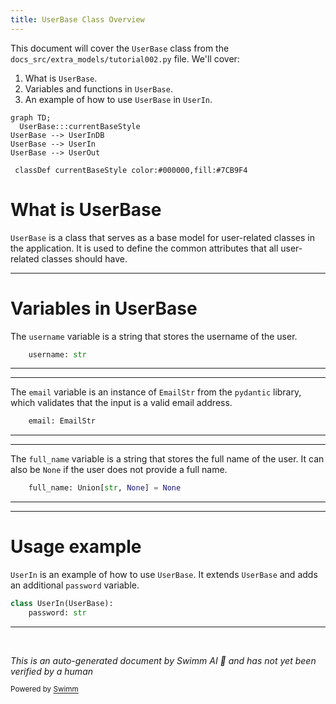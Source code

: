 ```yaml
---
title: UserBase Class Overview
---
```

This document will cover the `UserBase` class from the `docs_src/extra_models/tutorial002.py` file. We'll cover:

1. What is `UserBase`.
2. Variables and functions in `UserBase`.
3. An example of how to use `UserBase` in `UserIn`.

```mermaid
graph TD;
  UserBase:::currentBaseStyle
UserBase --> UserInDB
UserBase --> UserIn
UserBase --> UserOut

 classDef currentBaseStyle color:#000000,fill:#7CB9F4
```

# What is UserBase

`UserBase` is a class that serves as a base model for user-related classes in the application. It is used to define the common attributes that all user-related classes should have.

<SwmSnippet path="/docs_src/extra_models/tutorial002.py" line="10">

---

# Variables in UserBase

The `username` variable is a string that stores the username of the user.

```python
    username: str
```

---

</SwmSnippet>

<SwmSnippet path="/docs_src/extra_models/tutorial002.py" line="11">

---

The `email` variable is an instance of `EmailStr` from the `pydantic` library, which validates that the input is a valid email address.

```python
    email: EmailStr
```

---

</SwmSnippet>

<SwmSnippet path="/docs_src/extra_models/tutorial002.py" line="12">

---

The `full_name` variable is a string that stores the full name of the user. It can also be `None` if the user does not provide a full name.

```python
    full_name: Union[str, None] = None
```

---

</SwmSnippet>

<SwmSnippet path="/docs_src/extra_models/tutorial002.py" line="15">

---

# Usage example

`UserIn` is an example of how to use `UserBase`. It extends `UserBase` and adds an additional `password` variable.

```python
class UserIn(UserBase):
    password: str
```

---

</SwmSnippet>

&nbsp;

*This is an auto-generated document by Swimm AI 🌊 and has not yet been verified by a human*

<SwmMeta version="3.0.0" repo-id="Z2l0aHViJTNBJTNBREVNTy1mYXN0YXBpJTNBJTNBZ2lsYWRuYXZvdA==" repo-name="DEMO-fastapi" doc-type="general-class"><sup>Powered by [Swimm](/)</sup></SwmMeta>
